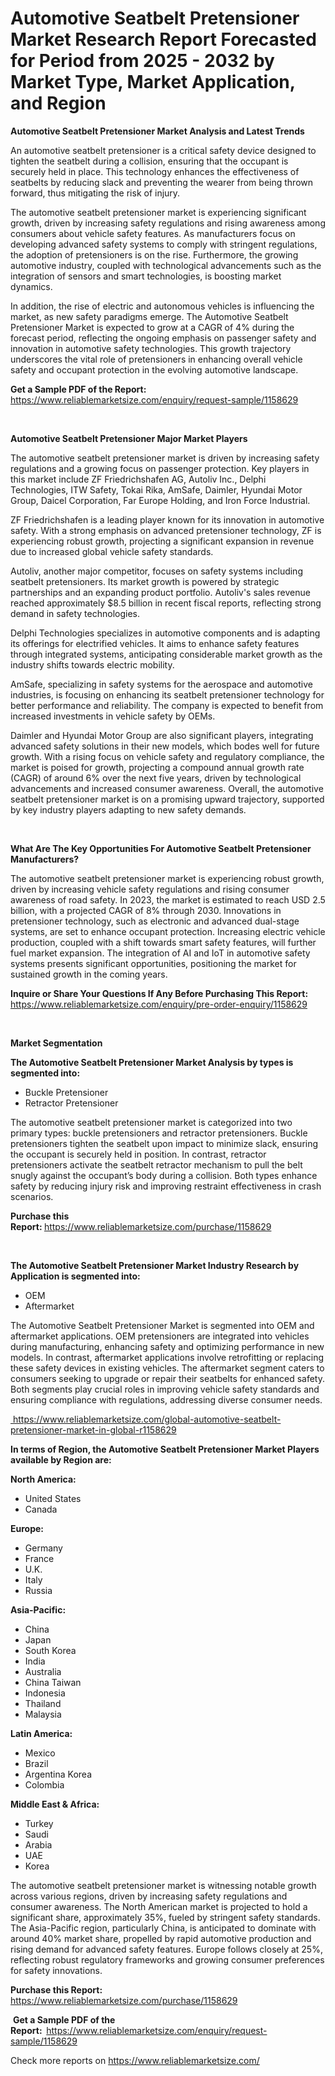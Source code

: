 <p><h1>Automotive Seatbelt Pretensioner Market Research Report Forecasted for Period from 2025 -  2032 by Market Type, Market Application, and Region</h1></p><p><strong>Automotive Seatbelt Pretensioner Market Analysis and Latest Trends</strong></p>
<p><p>An automotive seatbelt pretensioner is a critical safety device designed to tighten the seatbelt during a collision, ensuring that the occupant is securely held in place. This technology enhances the effectiveness of seatbelts by reducing slack and preventing the wearer from being thrown forward, thus mitigating the risk of injury.</p><p>The automotive seatbelt pretensioner market is experiencing significant growth, driven by increasing safety regulations and rising awareness among consumers about vehicle safety features. As manufacturers focus on developing advanced safety systems to comply with stringent regulations, the adoption of pretensioners is on the rise. Furthermore, the growing automotive industry, coupled with technological advancements such as the integration of sensors and smart technologies, is boosting market dynamics.</p><p>In addition, the rise of electric and autonomous vehicles is influencing the market, as new safety paradigms emerge. The Automotive Seatbelt Pretensioner Market is expected to grow at a CAGR of 4% during the forecast period, reflecting the ongoing emphasis on passenger safety and innovation in automotive safety technologies. This growth trajectory underscores the vital role of pretensioners in enhancing overall vehicle safety and occupant protection in the evolving automotive landscape.</p></p>
<p><strong>Get a Sample PDF of the Report:&nbsp;</strong> <a href="https://www.reliablemarketsize.com/enquiry/request-sample/1158629?utm_campaign=3129&utm_medium=2&utm_source=Github&utm_content=ia&utm_term=22032025&utm_id=automotive-seatbelt-pretensioner">https://www.reliablemarketsize.com/enquiry/request-sample/1158629</a></p>
<p>&nbsp;</p>
<p><strong>Automotive Seatbelt Pretensioner Major Market Players</strong></p>
<p><p>The automotive seatbelt pretensioner market is driven by increasing safety regulations and a growing focus on passenger protection. Key players in this market include ZF Friedrichshafen AG, Autoliv Inc., Delphi Technologies, ITW Safety, Tokai Rika, AmSafe, Daimler, Hyundai Motor Group, Daicel Corporation, Far Europe Holding, and Iron Force Industrial.</p><p>ZF Friedrichshafen is a leading player known for its innovation in automotive safety. With a strong emphasis on advanced pretensioner technology, ZF is experiencing robust growth, projecting a significant expansion in revenue due to increased global vehicle safety standards.</p><p>Autoliv, another major competitor, focuses on safety systems including seatbelt pretensioners. Its market growth is powered by strategic partnerships and an expanding product portfolio. Autoliv's sales revenue reached approximately $8.5 billion in recent fiscal reports, reflecting strong demand in safety technologies.</p><p>Delphi Technologies specializes in automotive components and is adapting its offerings for electrified vehicles. It aims to enhance safety features through integrated systems, anticipating considerable market growth as the industry shifts towards electric mobility.</p><p>AmSafe, specializing in safety systems for the aerospace and automotive industries, is focusing on enhancing its seatbelt pretensioner technology for better performance and reliability. The company is expected to benefit from increased investments in vehicle safety by OEMs.</p><p>Daimler and Hyundai Motor Group are also significant players, integrating advanced safety solutions in their new models, which bodes well for future growth. With a rising focus on vehicle safety and regulatory compliance, the market is poised for growth, projecting a compound annual growth rate (CAGR) of around 6% over the next five years, driven by technological advancements and increased consumer awareness. Overall, the automotive seatbelt pretensioner market is on a promising upward trajectory, supported by key industry players adapting to new safety demands.</p></p>
<p>&nbsp;</p>
<p><strong>What Are The Key Opportunities For Automotive Seatbelt Pretensioner Manufacturers?</strong></p>
<p><p>The automotive seatbelt pretensioner market is experiencing robust growth, driven by increasing vehicle safety regulations and rising consumer awareness of road safety. In 2023, the market is estimated to reach USD 2.5 billion, with a projected CAGR of 8% through 2030. Innovations in pretensioner technology, such as electronic and advanced dual-stage systems, are set to enhance occupant protection. Increasing electric vehicle production, coupled with a shift towards smart safety features, will further fuel market expansion. The integration of AI and IoT in automotive safety systems presents significant opportunities, positioning the market for sustained growth in the coming years.</p></p>
<p><strong>Inquire or Share Your Questions If Any Before Purchasing This Report:</strong> <a href="https://www.reliablemarketsize.com/enquiry/pre-order-enquiry/1158629?utm_campaign=3129&utm_medium=2&utm_source=Github&utm_content=ia&utm_term=22032025&utm_id=automotive-seatbelt-pretensioner">https://www.reliablemarketsize.com/enquiry/pre-order-enquiry/1158629</a></p>
<p>&nbsp;</p>
<p><strong>Market Segmentation</strong></p>
<p><strong>The Automotive Seatbelt Pretensioner Market Analysis by types is segmented into:</strong></p>
<p><ul><li>Buckle Pretensioner</li><li>Retractor Pretensioner</li></ul></p>
<p><p>The automotive seatbelt pretensioner market is categorized into two primary types: buckle pretensioners and retractor pretensioners. Buckle pretensioners tighten the seatbelt upon impact to minimize slack, ensuring the occupant is securely held in position. In contrast, retractor pretensioners activate the seatbelt retractor mechanism to pull the belt snugly against the occupant’s body during a collision. Both types enhance safety by reducing injury risk and improving restraint effectiveness in crash scenarios.</p></p>
<p><strong>Purchase this Report:&nbsp;</strong><a href="https://www.reliablemarketsize.com/purchase/1158629?utm_campaign=3129&utm_medium=2&utm_source=Github&utm_content=ia&utm_term=22032025&utm_id=automotive-seatbelt-pretensioner">https://www.reliablemarketsize.com/purchase/1158629</a></p>
<p>&nbsp;</p>
<p><strong>The Automotive Seatbelt Pretensioner Market Industry Research by Application is segmented into:</strong></p>
<p><ul><li>OEM</li><li>Aftermarket</li></ul></p>
<p><p>The Automotive Seatbelt Pretensioner Market is segmented into OEM and aftermarket applications. OEM pretensioners are integrated into vehicles during manufacturing, enhancing safety and optimizing performance in new models. In contrast, aftermarket applications involve retrofitting or replacing these safety devices in existing vehicles. The aftermarket segment caters to consumers seeking to upgrade or repair their seatbelts for enhanced safety. Both segments play crucial roles in improving vehicle safety standards and ensuring compliance with regulations, addressing diverse consumer needs.</p></p>
<p><a href="https://www.reliablemarketsize.com/global-automotive-seatbelt-pretensioner-market-in-global-r1158629?utm_campaign=3129&utm_medium=2&utm_source=Github&utm_content=ia&utm_term=22032025&utm_id=automotive-seatbelt-pretensioner">&nbsp;https://www.reliablemarketsize.com/global-automotive-seatbelt-pretensioner-market-in-global-r1158629</a></p>
<p><strong>In terms of Region, the Automotive Seatbelt Pretensioner Market Players available by Region are:</strong></p>
<p>
    <p> <strong> North America: </strong>
        <ul>
            <li>United States</li>
            <li>Canada</li>
        </ul>
        </p> 
    <p> <strong> Europe: </strong>
        <ul>
            <li>Germany</li>
            <li>France</li>
            <li>U.K.</li>
            <li>Italy</li>
            <li>Russia</li>
        </ul>
        </p> 
    <p> <strong> Asia-Pacific: </strong>
        <ul>
            <li>China</li>
            <li>Japan</li>
            <li>South Korea</li>
            <li>India</li>
            <li>Australia</li>
            <li>China Taiwan</li>
            <li>Indonesia</li>
            <li>Thailand</li>
            <li>Malaysia</li>
        </ul>
        </p> 
    <p> <strong> Latin America: </strong>
        <ul>
            <li>Mexico</li>
            <li>Brazil</li>
            <li>Argentina Korea</li>
            <li>Colombia</li>
        </ul>
        </p> 
    <p> <strong> Middle East & Africa: </strong>
        <ul>
            <li>Turkey</li>
            <li>Saudi</li>
            <li>Arabia</li>
            <li>UAE</li>
            <li>Korea</li>
        </ul>
    </p>
    </p>
<p><p>The automotive seatbelt pretensioner market is witnessing notable growth across various regions, driven by increasing safety regulations and consumer awareness. The North American market is projected to hold a significant share, approximately 35%, fueled by stringent safety standards. The Asia-Pacific region, particularly China, is anticipated to dominate with around 40% market share, propelled by rapid automotive production and rising demand for advanced safety features. Europe follows closely at 25%, reflecting robust regulatory frameworks and growing consumer preferences for safety innovations.</p></p>
<p><strong>Purchase this Report: </strong><a href="https://www.reliablemarketsize.com/purchase/1158629?utm_campaign=3129&utm_medium=2&utm_source=Github&utm_content=ia&utm_term=22032025&utm_id=automotive-seatbelt-pretensioner">https://www.reliablemarketsize.com/purchase/1158629</a></p>
<p>&nbsp;<strong>Get a Sample PDF of the Report:&nbsp;&nbsp;</strong><a href="https://www.reliablemarketsize.com/enquiry/request-sample/1158629?utm_campaign=3129&utm_medium=2&utm_source=Github&utm_content=ia&utm_term=22032025&utm_id=automotive-seatbelt-pretensioner">https://www.reliablemarketsize.com/enquiry/request-sample/1158629</a></p>
<p><strong></strong></p>
<p>Check more reports on <a href="https://www.reliablemarketsize.com/?utm_campaign=3129&utm_medium=2&utm_source=Github&utm_content=ia&utm_term=22032025&utm_id=automotive-seatbelt-pretensioner">https://www.reliablemarketsize.com/</a></p>